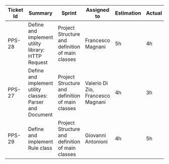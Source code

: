 | Ticket Id | Summary                                                       | Sprint                                            | Assigned to                                                         | Estimation | Actual | Type          |
|-----------|---------------------------------------------------------------|---------------------------------------------------|---------------------------------------------------------------------|------------|--------|---------------|
| PPS-28    | Define and implement utility library: HTTP Request            | Project Structure and definition of main classes  | Francesco Magnani                                                   | 5h         | 4h     | Design        |
| PPS-27    | Define and implement utility classes: Parser and Document     | Project Structure and definition of main classes  | Valerio Di Zio, Francesco Magnani                                   | 4h         | 3h     | Design        |
| PPS-29    | Define and implement Rule class                               | Project Structure and definition of main classes  | Giovanni Antonioni                                                  | 4h         | 5h     | Design        |